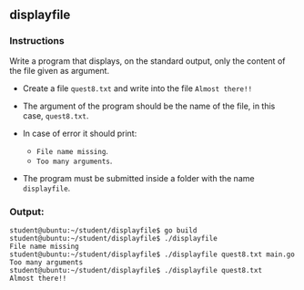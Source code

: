 ## displayfile

### Instructions

Write a program that displays, on the standard output, only the content of the file given as argument.

- Create a file `quest8.txt` and write into the file `Almost there!!`

- The argument of the program should be the name of the file, in this case, `quest8.txt`.

- In case of error it should print:
  - `File name missing`.
  - `Too many arguments`.

- The program must be submitted inside a folder with the name `displayfile`.

### Output:

```console
student@ubuntu:~/student/displayfile$ go build
student@ubuntu:~/student/displayfile$ ./displayfile
File name missing
student@ubuntu:~/student/displayfile$ ./displayfile quest8.txt main.go
Too many arguments
student@ubuntu:~/student/displayfile$ ./displayfile quest8.txt
Almost there!!
```
